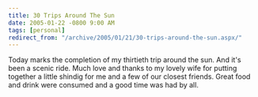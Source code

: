```yaml
---
title: 30 Trips Around The Sun
date: 2005-01-22 -0800 9:00 AM
tags: [personal]
redirect_from: "/archive/2005/01/21/30-trips-around-the-sun.aspx/"
---
```


Today marks the completion of my thirtieth trip around the sun. And it's
been a scenic ride. Much love and thanks to my lovely wife for putting
together a little shindig for me and a few of our closest friends. Great
food and drink were consumed and a good time was had by all.

